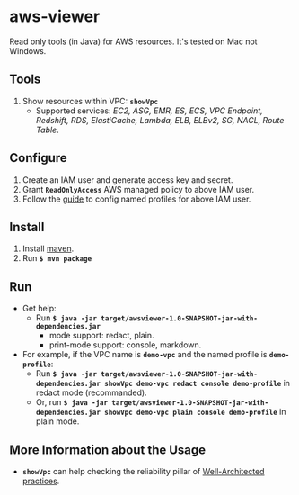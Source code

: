 # aws-viewer
Read only tools (in Java) for AWS resources. It's tested on Mac not Windows.

## Tools
1. Show resources within VPC: **`showVpc`**
	- Supported services: *EC2, ASG, EMR, ES, ECS, VPC Endpoint, Redshift, RDS, ElastiCache, Lambda, ELB, ELBv2, SG, NACL, Route Table*.

## Configure
1. Create an IAM user and generate access key and secret.
2. Grant **`ReadOnlyAccess`** AWS managed policy to above IAM user. 
3. Follow the [guide](https://docs.aws.amazon.com/cli/latest/userguide/cli-configure-profiles.html) to config named profiles for above IAM user.

## Install
1. Install [maven](https://maven.apache.org/install.html).
2. Run **`$ mvn package`**

## Run
+ Get help:
	- Run **`$ java -jar target/awsviewer-1.0-SNAPSHOT-jar-with-dependencies.jar`**
		* mode support: redact, plain.
		* print-mode support: console, markdown. 
+ For example, if the VPC name is **`demo-vpc`** and the named profile is **`demo-profile`**:
	- Run **`$ java -jar target/awsviewer-1.0-SNAPSHOT-jar-with-dependencies.jar showVpc demo-vpc redact console demo-profile`** in redact mode (recommanded).
 	- Or, run **`$ java -jar target/awsviewer-1.0-SNAPSHOT-jar-with-dependencies.jar showVpc demo-vpc plain console demo-profile`** in plain mode.

## More Information about the Usage
+ **`showVpc`** can help checking the reliability pillar of [Well-Architected practices](https://aws.amazon.com/architecture/well-architected/).
